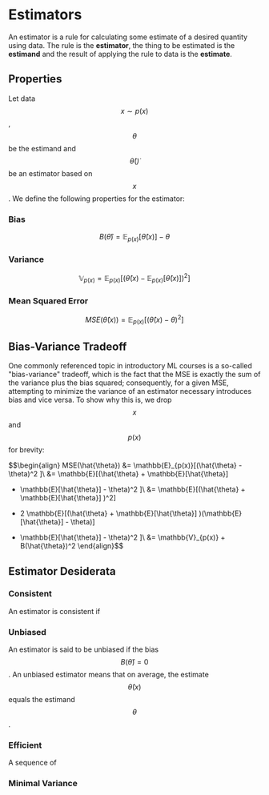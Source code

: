 # Estimators

An estimator is a rule for calculating some estimate of a desired quantity
using data. The rule is the __estimator__, the thing to be estimated is the
__estimand__ and the result of applying the rule to data is the __estimate__.

## Properties

Let data $$x \sim p(x)$$, $$\theta$$ be the estimand and $$\hat{\theta}(\dot)$$
be an estimator based on $$x$$. We define the following properties for the
estimator:

### Bias

$$B(\hat{\theta}) = \mathbb{E}_{p(x)}[\hat{\theta}(x)] - \theta$$

### Variance

$$\mathbb{V}_{p(x)} = \mathbb{E}_{p(x)}[(\hat{\theta}(x) - \mathbb{E}_{p(x)}[\hat{\theta}(x)])^2]$$

### Mean Squared Error

$$MSE(\hat{\theta}(x)) = \mathbb{E}_{p(x)}[(\hat{\theta}(x) - \theta)^2 ] $$

## Bias-Variance Tradeoff

One commonly referenced topic in introductory ML courses is a so-called
"bias-variance" tradeoff, which is the fact that the MSE is exactly
the sum of the variance plus the bias squared; consequently, for a given MSE, 
attempting to minimize the variance of an estimator necessary introduces bias and vice
versa. To show why this is, we drop $$x$$ and $$p(x)$$ for brevity:

$$\begin{align}
MSE(\hat{\theta}) &= \mathbb{E}_{p(x)}[(\hat{\theta} - \theta)^2 ]\\
&= \mathbb{E}[(\hat{\theta} + \mathbb{E}[\hat{\theta}]
- \mathbb{E}[\hat{\theta}] - \theta)^2 ]\\
  &= \mathbb{E}[(\hat{\theta} + \mathbb{E}[\hat{\theta}] )^2]
+ 2 \mathbb{E}[(\hat{\theta} + \mathbb{E}[\hat{\theta}] )(\mathbb{E}[\hat{\theta}] - \theta)]
- \mathbb{E}[\hat{\theta}] - \theta)^2 ]\\
  &= \mathbb{V}_{p(x)} + B(\hat{\theta})^2
  \end{align}$$

## Estimator Desiderata

### Consistent

An estimator is consistent if

$$ $$

### Unbiased

An estimator is said to be unbiased if the bias $$B(\hat{\theta}) = 0$$. An unbiased estimator means that
  on average, the estimate $$\hat{\theta}(x)$$ equals the estimand $$\theta$$.

### Efficient

A sequence of


### Minimal Variance